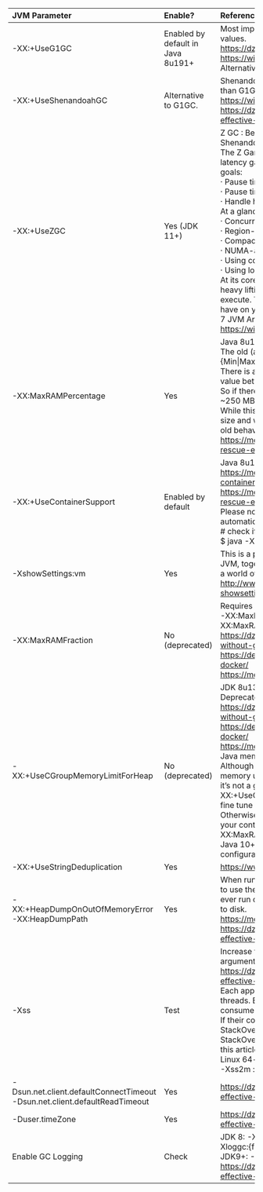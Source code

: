 |  **JVM Parameter** | **Enable?** | **References / Details** |
|:----------------------------------|:---|:---|
|-XX:+UseG1GC | Enabled by default in Java 8u191+ | Most important defaults specific to G1 and their default values.<br/> https://dzone.com/articles/choosing-the-right-gc<br/> https://wiki.openjdk.java.net/display/HotSpot/G1GC+Feedback<br/> Alternative: Shenandoah GC |
|-XX:+UseShenandoahGC | Alternative to G1GC. | Shenandoah Garbage Collector: experimental in Java 8, newer than G1GC, available in some OpenJDK 8 and newer releases.<br/> https://wiki.openjdk.java.net/display/shenandoah/Main <br/> https://dzone.com/articles/7-jvm-arguments-of-highly-effective-applications-1 |
|-XX:+UseZGC | Yes (JDK 11+) | Z GC : Better Garbage Collector Algorithm than G1 or Shenandoah. JDK 11+ required.<br/> The Z Garbage Collector, also known as ZGC, is a scalable low latency garbage collector designed to meet the following goals:<br/> · Pause times do not exceed 10ms (*)<br/> · Pause times do not increase with the heap or live-set size<br/> · Handle heaps ranging from a 8MB to 16TB in size<br/> At a glance, ZGC is:<br/> · Concurrent<br/> · Region-based<br/> · Compacting<br/> · NUMA-aware<br/> · Using colored pointers<br/> · Using load barriers<br/> At its core, ZGC is a concurrent garbage collector, meaning all heavy lifting work is done while Java threads continue to execute. This greatly limits the impact garbage collection will have on your application's response time.<br/> 7 JVM Arguments of Highly Effective Applications<br/> https://wiki.openjdk.java.net/display/zgc/Main |
|-XX:MaxRAMPercentage | Yes | Java 8u191+ required.<br/>The old (and somewhat broken) flags -XX:{Min\|Max}RAMFraction are now deprecated. <br/>There is a new flag -XX:MaxRAMPercentage, that takes a value between 0.0 and 100.0 and defaults to 25.0. <br/>So if there is a 1 GB memory limit, the JVM heap is limited to ~250 MB by default. <br/>While this can certainly be improved — depending on the RAM size and workload — it’s a pretty good default compared to the old behaviour.<br/> https://medium.com/adorsys/usecontainersupport-to-the-rescue-e77d6cfea712 |
|-XX:+UseContainerSupport | Enabled by default | Java 8u191+ required (enabled by default in Linux)<br/> https://medium.com/adorsys/jvm-memory-settings-in-a-container-environment-64b0840e1d9e<br/> https://medium.com/adorsys/usecontainersupport-to-the-rescue-e77d6cfea712<br/> Please note that setting -Xmx and -Xms disables the automatic heap sizing.<br/> # check if +UseContainerSupport is enabled<br/> $ java -XX:+PrintFlagsFinal -version | grep UseContainerSupport<br/> bool UseContainerSupport = true {product}<br/> https://merikan.com/2019/04/jvm-in-a-container/<br/> Java 10 introduced +UseContainerSupport (enabled by default) which makes the JVM use sane defaults in a container environment. <br/>This feature is backported to Java 8 since 8u191, potentially allowing a huge percentage of Java deployments in the wild to properly configure their memory. |
|-XshowSettings:vm | Yes | This is a priceless feature to display all the settings of the JVM, together with -XX:+PrintCommandLineFlags it can show a world of hidden stuff.<br/> http://www.javamonamour.org/2018/11/java-showsettings.html |
|-XX:MaxRAMFraction | No (deprecated) | Requires JDK 8u131+<br/> -XX:MaxRAMFraction deprecated since Java 8u191+ (use -XX:MaxRAMPercentage instead)<br/> https://dzone.com/articles/running-a-jvm-in-a-container-without-getting-kille<br/> https://developers.redhat.com/blog/2017/03/14/java-inside-docker/<br/> https://merikan.com/2019/04/jvm-in-a-container/ |
|-XX:+UseCGroupMemoryLimitForHeap | No (deprecated) | JDK 8u131+ required<br/> Deprecated in Java10 & Java8u191+<br/> https://dzone.com/articles/running-a-jvm-in-a-container-without-getting-kille<br/> https://developers.redhat.com/blog/2017/03/14/java-inside-docker/<br/> https://merikan.com/2019/04/jvm-in-a-container/<br/> Java memory management and configuration is still complex. Although the JVM can read cgroup memory limits and adapt memory usage accordingly since Java 9/8u131, <br/>it’s not a golden bullet. You need to know what -XX:+UseCGroupMemoryLimitForHeap does and you need to fine tune some parameters for every deployment. <br/>Otherwise you risk wasting resources and money or getting your containers killed at the worst time possible. -XX:MaxRAMFraction=1 is especially dangerous. <br/>Java 10+ brings a lot of improvements but still needs manual configuration. To be safe, load test your stuff. |
|-XX:+UseStringDeduplication | Yes | https://www.baeldung.com/jvm-garbage-collectors |
|-XX:+HeapDumpOnOutOfMemoryError<br/> -XX:HeapDumpPath | Yes | When running a JVM in a docker container it is probably wise to use the HeapDumpOnOutOfMemoryError option so if you ever run out of memmory the jvm will write a dump of the heap to disk.<br/> https://merikan.com/2019/04/jvm-in-a-container/<br/> https://dzone.com/articles/7-jvm-arguments-of-highly-effective-applications-1 |
|-Xss | Test | Increase the thread’s stack size limit by passing the -Xss argument.<br/> https://dzone.com/articles/7-jvm-arguments-of-highly-effective-applications-1<br/> Each application will have tens, hundreds, thousands of threads. Each thread will have its own stack. Each one of them consumes memory. <br/>If their consumption goes beyond a certain limit, then a StackOverflowError is thrown. More details about StackOverflowError and solutions to resolve it can be found in this article.<br/> Linux 64-bit JVM Default thread stack size = 1024k<br/> -Xss2m : This will set the thread's stack size to 2mb |
|-Dsun.net.client.defaultConnectTimeout<br/> -Dsun.net.client.defaultReadTimeout | Yes | https://dzone.com/articles/7-jvm-arguments-of-highly-effective-applications-1 |
|-Duser.timeZone | Yes | https://dzone.com/articles/7-jvm-arguments-of-highly-effective-applications-1 |
|Enable GC Logging | Check | JDK 8: -XX:+PrintGCDetails -XX:+PrintGCDateStamps -Xloggc:{file-path}<br/> JDK9+: -Xlog:gc*:file={file-path}<br/> https://dzone.com/articles/7-jvm-arguments-of-highly-effective-applications-1 |
